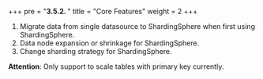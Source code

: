 +++
pre = "<b>3.5.2. </b>"
title = "Core Features"
weight = 2
+++

1. Migrate data from single datasource to ShardingSphere when first using ShardingSphere.
2. Data node expansion or shrinkage for ShardingSphere.
3. Change sharding strategy for ShardingSphere.

**Attention**: 
Only support to scale tables with primary key currently.